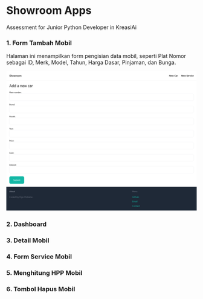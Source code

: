 <h1>Showroom Apps</h1>

<p>Assessment for Junior Python Developer in KreasiAi</p>

<h3>1. Form Tambah Mobil</h3>
Halaman ini menampilkan form pengisian data mobil, seperti Plat Nomor sebagai ID, Merk, Model, Tahun, Harga Dasar, Pinjaman, dan Bunga.
<br>

![Form Tambah Mobil](https://github.com/figopratama/showroom-app/blob/main/Form-Tambah-Mobil.png?raw=true)

<h3>2. Dashboard</h3>

<h3>3. Detail Mobil</h3>

<h3>4. Form Service Mobil</h3>

<h3>5. Menghitung HPP Mobil</h3>

<h3>6. Tombol Hapus Mobil</h3>
